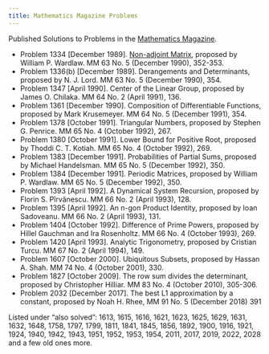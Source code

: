 ```yaml
---
title: Mathematics Magazine Problems
---
```


Published Solutions to Problems in the [Mathematics Magazine](https://www.maa.org/press/periodicals/mathematics-magazine).

- Problem 1334 [December 1989]. [Non-adjoint Matrix](https://www.jstor.org/stable/2690916), proposed by William P. Wardlaw. MM 63 No. 5 (December 1990), 352-353.
- Problem 1336(b) [December 1989]. Derangements and Determinants, proposed by N. J. Lord. MM 63 No. 5 (December 1990), 354.
- Problem 1347 [April 1990]. Center of the Linear Group, proposed by James O. Chilaka. MM 64 No. 2 (April 1991), 136.
- Problem 1361 [December 1990]. Composition of Differentiable Functions, proposed by Mark Krusemeyer. MM 64 No. 5 (December 1991), 354.
- Problem 1378 [October 1991]. Triangular Numbers, proposed by Stephen G. Penrice. MM 65 No. 4 (October 1992), 267.
- Problem 1380 [October 1991]. Lower Bound for Positive Root, proposed by Thoddi C. T. Kotiah. MM 65 No. 4 (October 1992), 269.
- Problem 1383 [December 1991]. Probabilities of Partial Sums, proposed by Michael Handelsman. MM 65 No. 5 (December 1992), 350.
- Problem 1384 [December 1991]. Periodic Matrices, proposed by William P. Wardlaw. MM 65 No. 5 (December 1992), 350.
- Problem 1393 [April 1992]. A Dynamical System Recursion, proposed by Florin S. Pîrvǎnescu. MM 66 No. 2 (April 1993), 128.
- Problem 1395 [April 1992]. An n-gon Product Identity, proposed by Ioan Sadoveanu. MM 66 No. 2 (April 1993), 131.
- Problem 1404 [October 1992]. Difference of Prime Powers, proposed by Hillel Gauchman and Ira Rosenholtz. MM 66 No. 4 (October 1993), 269.
- Problem 1420 [April 1993]. Analytic Trigonometry, proposed by Cristian Turcu. MM 67 No. 2 (April 1994), 149.
- Problem 1607 [October 2000]. Ubiquitous Subsets, proposed by Hassan A. Shah. MM 74 No. 4 (October 2001), 330.
- Problem 1827 [October 2009]. The row sum divides the determinant, proposed by Christopher Hilliar. MM 83 No. 4 (October 2010), 305-306.
- Problem 2032 [December 2017]. The best L1 approximation by a constant, proposed by Noah H. Rhee, MM 91 No. 5 (December 2018) 391


Listed under “also solved”: 1613, 1615, 1616, 1621, 1623, 1625, 1629, 1631, 1632, 1648, 1758, 1797, 1799, 1811, 1841, 1845, 1856, 1892, 1900, 1916, 1921, 1924, 1940, 1942, 1943, 1951, 1952, 1953, 1954, 2011, 2017, 2019, 2022, 2028 and a few old ones more.

